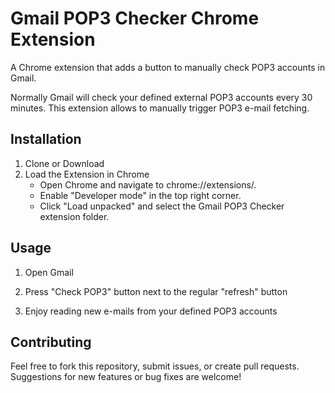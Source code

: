 # Gmail POP3 Checker Chrome Extension

A Chrome extension that adds a button to manually check POP3 accounts in Gmail.

Normally Gmail will check your defined external POP3 accounts every 30 minutes. This extension allows to manually trigger POP3 e-mail fetching.

## Installation

1. Clone or Download
2. Load the Extension in Chrome
   - Open Chrome and navigate to chrome://extensions/.
   - Enable "Developer mode" in the top right corner.
   - Click "Load unpacked" and select the Gmail POP3 Checker extension folder.

## Usage

1. Open Gmail

2. Press "Check POP3" button next to the regular "refresh" button

3. Enjoy reading new e-mails from your defined POP3 accounts


## Contributing

Feel free to fork this repository, submit issues, or create pull requests. Suggestions for new features or bug fixes are welcome!
